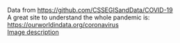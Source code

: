 Data from https://github.com/CSSEGISandData/COVID-19 <br/>
A great site to understand the whole pandemic is: https://ourworldindata.org/coronavirus <br/>
[Image description](https://github.com/GuillermoHra/Covid-19/blob/master/LatinAmerica_Europe.png) <br/>
